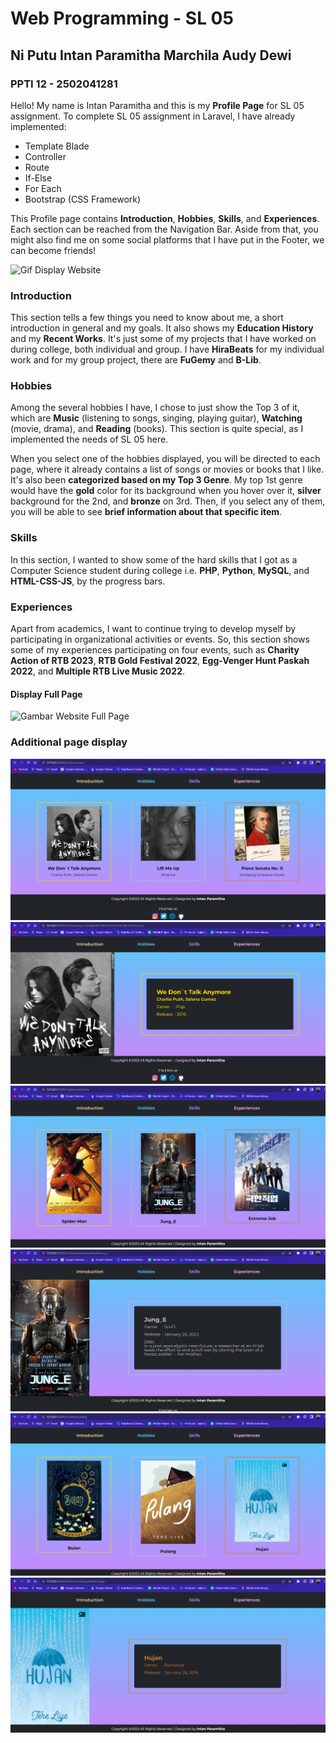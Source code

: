 # Web Programming - SL 05 
## Ni Putu Intan Paramitha Marchila Audy Dewi
### PPTI 12 - 2502041281

Hello! My name is Intan Paramitha and this is my **Profile Page** for SL 05 assignment. To complete SL 05 assignment in Laravel, I have already implemented:
* Template Blade
* Controller
* Route
* If-Else
* For Each
* Bootstrap (CSS Framework)

This Profile page contains **Introduction**, **Hobbies**, **Skills**, and **Experiences**. Each section can be reached from the Navigation Bar. Aside from that, you might also find me on some social platforms that I have put in the Footer, we can become friends!

![Gif Display Website](https://github.com/intanparamitha33/sl_profile/blob/sl_05/public/Website's%20Display/sl05_profile.gif)


### Introduction

This section tells a few things you need to know about me, a short introduction in general and my goals. It also shows my **Education History** and my **Recent Works**. It's just some of my projects that I have worked on during college, both individual and group. I have **HiraBeats** for my individual work and for my group project, there are **FuGemy** and **B-Lib**.

### Hobbies

Among the several hobbies I have, I chose to just show the Top 3 of it, which are **Music** (listening to songs, singing, playing guitar), **Watching** (movie, drama), and **Reading** (books). This section is quite special, as I implemented the needs of SL 05 here.

When you select one of the hobbies displayed, you will be directed to each page, where it already contains a list of songs or movies or books that I like. It's also been **categorized based on my Top 3 Genre**. My top 1st genre would have the **gold** color for its background when you hover over it, **silver** background for the 2nd, and **bronze** on 3rd. Then, if you select any of them, you will be able to see **brief information about that specific item**.

### Skills

In this section, I wanted to show some of the hard skills that I got as a Computer Science student during college i.e. **PHP**, **Python**, **MySQL**, and **HTML-CSS-JS**, by the progress bars. 

### Experiences

Apart from academics, I want to continue trying to develop myself by participating in  organizational activities or events. So, this section shows some of my experiences participating on four events, such as **Charity Action of RTB 2023**, **RTB Gold Festival 2022**, **Egg-Venger Hunt Paskah 2022**, and **Multiple RTB Live Music 2022**.

#### Display Full Page
![Gambar Website Full Page](https://github.com/intanparamitha33/sl_profile/blob/master/website_display/sl_profile_webprogramming.png)

### Additional page display
![Music Section](https://github.com/intanparamitha33/sl_profile/blob/sl_05/public/Website's%20Display/music_section.png)
![Music Section Details](https://github.com/intanparamitha33/sl_profile/blob/sl_05/public/Website's%20Display/mdetails_example.png)
![Watching Section](https://github.com/intanparamitha33/sl_profile/blob/sl_05/public/Website's%20Display/watching_section.png)
![Watching Section Details](https://github.com/intanparamitha33/sl_profile/blob/sl_05/public/Website's%20Display/wdetails_example.png)
![Reading Section](https://github.com/intanparamitha33/sl_profile/blob/sl_05/public/Website's%20Display/reading_section.png)
![Reading Section Details](https://github.com/intanparamitha33/sl_profile/blob/sl_05/public/Website's%20Display/rdetails_example.png)
